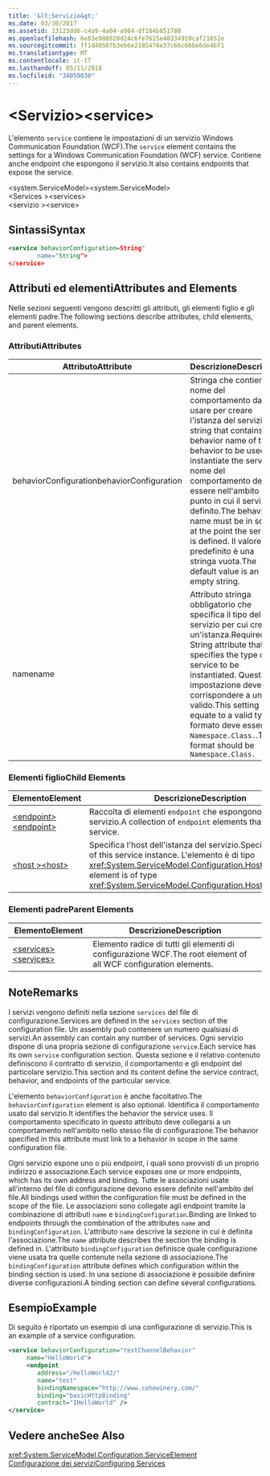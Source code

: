 ```yaml
---
title: '&lt;Servizio&gt;'
ms.date: 03/30/2017
ms.assetid: 13123dd6-c4a9-4a04-a984-df184b851788
ms.openlocfilehash: 6e83e988920d24c6fe7615e40334919caf21652e
ms.sourcegitcommit: ff1d40507b3eb6e2185478e37c66c66be6de46f1
ms.translationtype: MT
ms.contentlocale: it-IT
ms.lasthandoff: 05/11/2018
ms.locfileid: "34059030"
---
```

# <a name="ltservicegt"></a><span data-ttu-id="37f20-102">&lt;Servizio&gt;</span><span class="sxs-lookup"><span data-stu-id="37f20-102">&lt;service&gt;</span></span>
<span data-ttu-id="37f20-103">L'elemento `service` contiene le impostazioni di un servizio Windows Communication Foundation (WCF).</span><span class="sxs-lookup"><span data-stu-id="37f20-103">The `service` element contains the settings for a Windows Communication Foundation (WCF) service.</span></span> <span data-ttu-id="37f20-104">Contiene anche endpoint che espongono il servizio.</span><span class="sxs-lookup"><span data-stu-id="37f20-104">It also contains endpoints that expose the service.</span></span>  
  
 <span data-ttu-id="37f20-105">\<system.ServiceModel></span><span class="sxs-lookup"><span data-stu-id="37f20-105">\<system.ServiceModel></span></span>  
<span data-ttu-id="37f20-106">\<Services ></span><span class="sxs-lookup"><span data-stu-id="37f20-106">\<services></span></span>  
<span data-ttu-id="37f20-107">\<servizio ></span><span class="sxs-lookup"><span data-stu-id="37f20-107">\<service></span></span>  
  
## <a name="syntax"></a><span data-ttu-id="37f20-108">Sintassi</span><span class="sxs-lookup"><span data-stu-id="37f20-108">Syntax</span></span>  
  
```xml  
<service behaviorConfiguration=String"  
        name="String">  
</service>  
```  
  
## <a name="attributes-and-elements"></a><span data-ttu-id="37f20-109">Attributi ed elementi</span><span class="sxs-lookup"><span data-stu-id="37f20-109">Attributes and Elements</span></span>  
 <span data-ttu-id="37f20-110">Nelle sezioni seguenti vengono descritti gli attributi, gli elementi figlio e gli elementi padre.</span><span class="sxs-lookup"><span data-stu-id="37f20-110">The following sections describe attributes, child elements, and parent elements.</span></span>  
  
### <a name="attributes"></a><span data-ttu-id="37f20-111">Attributi</span><span class="sxs-lookup"><span data-stu-id="37f20-111">Attributes</span></span>  
  
|<span data-ttu-id="37f20-112">Attributo</span><span class="sxs-lookup"><span data-stu-id="37f20-112">Attribute</span></span>|<span data-ttu-id="37f20-113">Descrizione</span><span class="sxs-lookup"><span data-stu-id="37f20-113">Description</span></span>|  
|---------------|-----------------|  
|<span data-ttu-id="37f20-114">behaviorConfiguration</span><span class="sxs-lookup"><span data-stu-id="37f20-114">behaviorConfiguration</span></span>|<span data-ttu-id="37f20-115">Stringa che contiene il nome del comportamento da usare per creare l'istanza del servizio.</span><span class="sxs-lookup"><span data-stu-id="37f20-115">A string that contains the behavior name of the behavior to be used to instantiate the service.</span></span> <span data-ttu-id="37f20-116">Il nome del comportamento deve essere nell'ambito del punto in cui il servizio è definito.</span><span class="sxs-lookup"><span data-stu-id="37f20-116">The behavior name must be in scope at the point the service is defined.</span></span> <span data-ttu-id="37f20-117">Il valore predefinito è una stringa vuota.</span><span class="sxs-lookup"><span data-stu-id="37f20-117">The default value is an empty string.</span></span>|  
|<span data-ttu-id="37f20-118">name</span><span class="sxs-lookup"><span data-stu-id="37f20-118">name</span></span>|<span data-ttu-id="37f20-119">Attributo stringa obbligatorio che specifica il tipo del servizio per cui creare un'istanza.</span><span class="sxs-lookup"><span data-stu-id="37f20-119">Required String attribute that specifies the type of the service to be instantiated.</span></span> <span data-ttu-id="37f20-120">Questa impostazione deve corrispondere a un tipo valido.</span><span class="sxs-lookup"><span data-stu-id="37f20-120">This setting must equate to a valid type.</span></span> <span data-ttu-id="37f20-121">Il formato deve essere `Namespace.Class.`.</span><span class="sxs-lookup"><span data-stu-id="37f20-121">The format should be `Namespace.Class.`</span></span>|  
  
### <a name="child-elements"></a><span data-ttu-id="37f20-122">Elementi figlio</span><span class="sxs-lookup"><span data-stu-id="37f20-122">Child Elements</span></span>  
  
|<span data-ttu-id="37f20-123">Elemento</span><span class="sxs-lookup"><span data-stu-id="37f20-123">Element</span></span>|<span data-ttu-id="37f20-124">Descrizione</span><span class="sxs-lookup"><span data-stu-id="37f20-124">Description</span></span>|  
|-------------|-----------------|  
|[<span data-ttu-id="37f20-125">\<endpoint></span><span class="sxs-lookup"><span data-stu-id="37f20-125">\<endpoint></span></span>](../../../../../docs/framework/configure-apps/file-schema/wcf/endpoint-element.md)|<span data-ttu-id="37f20-126">Raccolta di elementi `endpoint` che espongono questo servizio.</span><span class="sxs-lookup"><span data-stu-id="37f20-126">A collection of `endpoint` elements that expose this service.</span></span>|  
|[<span data-ttu-id="37f20-127">\<host ></span><span class="sxs-lookup"><span data-stu-id="37f20-127">\<host></span></span>](../../../../../docs/framework/configure-apps/file-schema/wcf/host.md)|<span data-ttu-id="37f20-128">Specifica l'host dell'istanza del servizio.</span><span class="sxs-lookup"><span data-stu-id="37f20-128">Specifies the host of this service instance.</span></span> <span data-ttu-id="37f20-129">L'elemento è di tipo <xref:System.ServiceModel.Configuration.HostElement>.</span><span class="sxs-lookup"><span data-stu-id="37f20-129">This element is of type <xref:System.ServiceModel.Configuration.HostElement>.</span></span>|  
  
### <a name="parent-elements"></a><span data-ttu-id="37f20-130">Elementi padre</span><span class="sxs-lookup"><span data-stu-id="37f20-130">Parent Elements</span></span>  
  
|<span data-ttu-id="37f20-131">Elemento</span><span class="sxs-lookup"><span data-stu-id="37f20-131">Element</span></span>|<span data-ttu-id="37f20-132">Descrizione</span><span class="sxs-lookup"><span data-stu-id="37f20-132">Description</span></span>|  
|-------------|-----------------|  
|[<span data-ttu-id="37f20-133">\<services></span><span class="sxs-lookup"><span data-stu-id="37f20-133">\<services></span></span>](../../../../../docs/framework/configure-apps/file-schema/wcf/services.md)|<span data-ttu-id="37f20-134">Elemento radice di tutti gli elementi di configurazione WCF.</span><span class="sxs-lookup"><span data-stu-id="37f20-134">The root element of all WCF configuration elements.</span></span>|  
  
## <a name="remarks"></a><span data-ttu-id="37f20-135">Note</span><span class="sxs-lookup"><span data-stu-id="37f20-135">Remarks</span></span>  
 <span data-ttu-id="37f20-136">I servizi vengono definiti nella sezione `services` del file di configurazione.</span><span class="sxs-lookup"><span data-stu-id="37f20-136">Services are defined in the `services` section of the configuration file.</span></span> <span data-ttu-id="37f20-137">Un assembly può contenere un numero qualsiasi di servizi.</span><span class="sxs-lookup"><span data-stu-id="37f20-137">An assembly can contain any number of services.</span></span> <span data-ttu-id="37f20-138">Ogni servizio dispone di una propria sezione di configurazione `service`.</span><span class="sxs-lookup"><span data-stu-id="37f20-138">Each service has its own `service` configuration section.</span></span> <span data-ttu-id="37f20-139">Questa sezione e il relativo contenuto definiscono il contratto di servizio, il comportamento e gli endpoint del particolare servizio.</span><span class="sxs-lookup"><span data-stu-id="37f20-139">This section and its content define the service contract, behavior, and endpoints of the particular service.</span></span>  
  
 <span data-ttu-id="37f20-140">L'elemento `behaviorConfiguration` è anche facoltativo.</span><span class="sxs-lookup"><span data-stu-id="37f20-140">The `behaviorConfiguration` element is also optional.</span></span> <span data-ttu-id="37f20-141">Identifica il comportamento usato dal servizio.</span><span class="sxs-lookup"><span data-stu-id="37f20-141">It identifies the behavior the service uses.</span></span> <span data-ttu-id="37f20-142">Il comportamento specificato in questo attributo deve collegarsi a un comportamento nell'ambito nello stesso file di configurazione.</span><span class="sxs-lookup"><span data-stu-id="37f20-142">The behavior specified in this attribute must link to a behavior in scope in the same configuration file.</span></span>  
  
 <span data-ttu-id="37f20-143">Ogni servizio espone uno o più endpoint, i quali sono provvisti di un proprio indirizzo e associazione.</span><span class="sxs-lookup"><span data-stu-id="37f20-143">Each service exposes one or more endpoints, which has its own address and binding.</span></span> <span data-ttu-id="37f20-144">Tutte le associazioni usate all'interno del file di configurazione devono essere definite nell'ambito del file.</span><span class="sxs-lookup"><span data-stu-id="37f20-144">All bindings used within the configuration file must be defined in the scope of the file.</span></span> <span data-ttu-id="37f20-145">Le associazioni sono collegate agli endpoint tramite la combinazione di attributi `name` e `bindingConfiguration`.</span><span class="sxs-lookup"><span data-stu-id="37f20-145">Binding are linked to endpoints through the combination of the attributes `name` and `bindingConfiguration`.</span></span> <span data-ttu-id="37f20-146">L'attributo `name` descrive la sezione in cui è definita l'associazione.</span><span class="sxs-lookup"><span data-stu-id="37f20-146">The `name` attribute describes the section the binding is defined in.</span></span> <span data-ttu-id="37f20-147">L'attributo `bindingConfiguration` definisce quale configurazione viene usata tra quelle contenute nella sezione di associazione.</span><span class="sxs-lookup"><span data-stu-id="37f20-147">The `bindingConfiguration` attribute defines which configuration within the binding section is used.</span></span> <span data-ttu-id="37f20-148">In una sezione di associazione è possibile definire diverse configurazioni.</span><span class="sxs-lookup"><span data-stu-id="37f20-148">A binding section can define several configurations.</span></span>  
  
## <a name="example"></a><span data-ttu-id="37f20-149">Esempio</span><span class="sxs-lookup"><span data-stu-id="37f20-149">Example</span></span>  
 <span data-ttu-id="37f20-150">Di seguito è riportato un esempio di una configurazione di servizio.</span><span class="sxs-lookup"><span data-stu-id="37f20-150">This is an example of a service configuration.</span></span>  
  
```xml  
<service behaviorConfiguration="testChannelBehavior"   
     name="HelloWorld">  
     <endpoint   
        address="/HelloWorld2/"  
        name="test"  
        bindingNamespace="http://www.cohowinery.com/"  
        binding="basicHttpBinding"  
        contract="IHelloWorld" />  
</service>  
```  
  
## <a name="see-also"></a><span data-ttu-id="37f20-151">Vedere anche</span><span class="sxs-lookup"><span data-stu-id="37f20-151">See Also</span></span>  
 <xref:System.ServiceModel.Configuration.ServiceElement>  
 [<span data-ttu-id="37f20-152">Configurazione dei servizi</span><span class="sxs-lookup"><span data-stu-id="37f20-152">Configuring Services</span></span>](../../../../../docs/framework/wcf/configuring-services.md)
